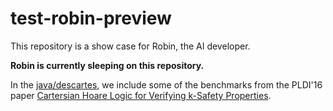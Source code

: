 # test-robin-preview

This repository is a show case for Robin, the AI developer.

**Robin is currently sleeping on this repository.**

In the [java/descartes](./java/descartes), we include some of the benchmarks from the PLDI'16 paper [Cartersian Hoare Logic for Verifying k-Safety Properties](https://dl.acm.org/doi/pdf/10.1145/2908080.2908092).


